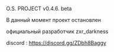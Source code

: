 O.S. PROJECT v0.4.6. beta

В данный момент проект остановлен


официальный разработчик zxr_darkness

discord : https://discord.gg/ZDbh8Baggy
